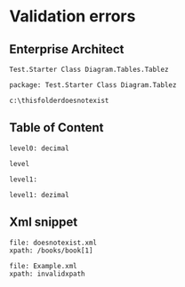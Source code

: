﻿# Validation errors

## Enterprise Architect
```ea-diagram
Test.Starter Class Diagram.Tables.Tablez
```

```ea-diagram
package: Test.Starter Class Diagram.Tablez
```

```folder-from-disk
c:\thisfolderdoesnotexist
```

## Table of Content
```toc
level0: decimal
```

```toc
level
```

```toc
level1:
```

```toc
level1: dezimal
```

## Xml snippet
```xml-snippet
file: doesnotexist.xml
xpath: /books/book[1]
```

```xml-snippet
file: Example.xml
xpath: invalidxpath
```

